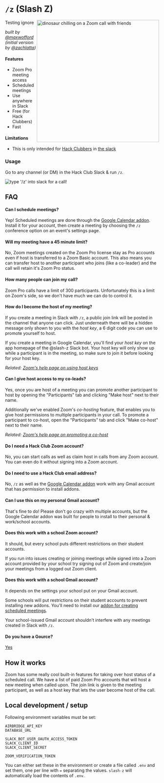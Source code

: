 # `/z` (Slash Z)

Testing ignore[<img src="https://cloud-mii3ocl31-hack-club-bot.vercel.app/3untitled_artwork.jpg" width="400" align="right" alt="dinosaur chilling on a Zoom call with friends">](https://cloud-av0cos2o5-hack-club-bot.vercel.app/1untitled_artwork_2.mp4)


_built by [@maxwofford](https://github.com/maxwofford) (initial version by [@zachlatta](https://github.com/zachlatta))_

#### Features

- Zoom Pro meeting access
- Scheduled meetings
- Use anywhere in Slack
- Free (for Hack Clubbers)
- Fast

#### Limitations

- This is only intended for [Hack Clubbers](https://hack.af) in [the slack](https://hackclub.com/slack)

### Usage

Go to any channel (or DM) in the Hack Club Slack & run `/z`.

<img src="https://cloud-grl3n7i0e-hack-club-bot.vercel.app/0z-demo.gif" alt="type '/z' into slack for a call!" max-width="400px">

## FAQ

#### Can I schedule meetings?

Yep! Scheduled meetings are done through the [Google Calendar
addon](https://hack.af/z-addon). Install it for your account, then create a
meeting by choosing the `/z` conference option on an event's settings page.

#### Will my meeting have a 45 minute limit?

No, Zoom meetings created on the Zoom Pro license stay as Pro accounts even
if host is transferred to a Zoom Basic account. This also means you can
transfer host to another participant who joins (like a co-leader) and the
call will retain it's Zoom Pro status.

#### How many people can join my call?

Zoom Pro calls have a limit of 300 participants. Unfortunately this is a
limit on Zoom's side, so we don't have much we can do to control it.

#### How do I become the host of my meeting?

If you create a meeting in Slack with `/z`, a public join link will be posted
in the channel that anyone can click. Just underneath there will be a hidden
message only shown to you with the *host key*, a 6 digit code you can use to
promote yourself to host.

If you create a meeting in Google Calendar, you'll find your *host key* on
the app homepage of the @slash-z Slack bot. Your host key will only show up
while a participant is in the meeting, so make sure to join it before looking
for your host key.

_Related: [Zoom's help page on using host keys](https://support.zoom.us/hc/en-us/articles/115001315866-Host-Key-Control-For-Zoom-Rooms)_
#### Can I give host access to my co-leads?

Yes, once you are host of a meeting you can promote another participant to
host by opening the "Participants" tab and clicking "Make host" next to
their name.

Additionally we've enabled Zoom's _co-hosting_ feature, that enables you to
give host permissions to multiple participants in your call. To promote a
participant to co-host, open the "Participants" tab and click "Make co-host"
next to their name.

_Related: [Zoom's help page on promoting a co-host](https://support.zoom.us/hc/en-us/articles/206330935-Enabling-and-adding-a-co-host#h_9c3ee7f2-b70c-4061-8dcf-00dd836b2075)_

#### Do I need a Hack Club Zoom account?

No, you can start calls as well as claim host in calls from any Zoom account.
You can even do it without signing into a Zoom account.
#### Do I need to use a Hack Club email address?

No, `/z` as well as the [Google Calendar addon](https://hack.af) work with
any Gmail account that has permission to install addons.

#### Can I use this on my personal Gmail account?

That's fine to do! Please don't go crazy with multiple accounts, but the
Google Calendar addon was built for people to install to their personal &
work/school accounts.

#### Does this work with a school Zoom account?

It should, but every school puts different restrictions on their student accounts.

If you run into issues creating or joining meetings while signed into a Zoom
account provided by your school try signing out of Zoom and create/join your
meetings from a logged out Zoom client.

#### Does this work with a school Gmail account?

It depends on the settings your school put on your Gmail account.

Some schools will put restrictions on their student accounts to prevent
installing new addons. You'll need to install our [addon for creating
scheduled meetings](https://hack.af/z-addon).

Your school-issued Gmail account shouldn't interfere with any meetings created in Slack with `/z`.

#### Do you have a Gource?

[Yes](https://www.youtube.com/watch?v=mJb_DeK6g1M)

## How it works

Zoom has some really cool built-in features for taking over host status of a
scheduled call. We have a list of paid Zoom Pro accounts that will host a new
meeting when called upon. The join link is given to the meeting participant,
as well as a host key that lets the user become host of the call.

## Local development / setup

Following environment variables must be set:

```
AIRBRIDGE_API_KEY
DATABASE_URL

SLACK_BOT_USER_OAUTH_ACCESS_TOKEN
SLACK_CLIENT_ID
SLACK_CLIENT_SECRET

ZOOM_VERIFICATION_TOKEN
```

You can either set these in the environment or create a file called `.env` and set them, one per line with `=` separating the values. `slash-z` will automatically load the contents of `.env`.
